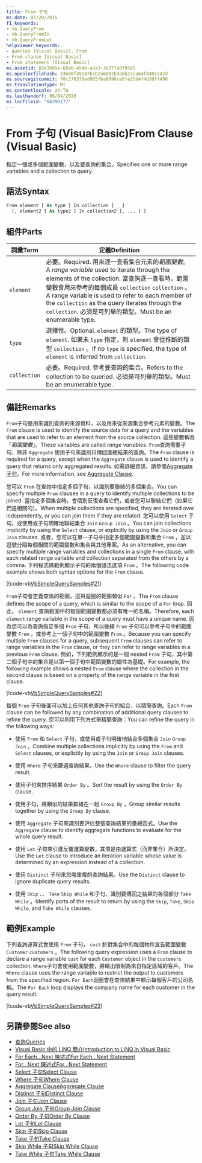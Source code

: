 ```yaml
---
title: From 子句
ms.date: 07/20/2015
f1_keywords:
- vb.QueryFrom
- vb.QueryFromIn
- vb.QueryFromLet
helpviewer_keywords:
- queries [Visual Basic], From
- From clause [Visual Basic]
- From statement [Visual Basic]
ms.assetid: 83e3665e-68a0-4540-a3a3-3d777a0f95d5
ms.openlocfilehash: 33680f49247b3b2a6082b3a6b27ca64f8401e42d
ms.sourcegitcommit: f8c270376ed905f6a8896ce0fe25b4f4b38ff498
ms.translationtype: MT
ms.contentlocale: zh-TW
ms.lasthandoff: 06/04/2020
ms.locfileid: "84396177"
---
```

# <a name="from-clause-visual-basic"></a><span data-ttu-id="adb13-102">From 子句 (Visual Basic)</span><span class="sxs-lookup"><span data-stu-id="adb13-102">From Clause (Visual Basic)</span></span>
<span data-ttu-id="adb13-103">指定一個或多個範圍變數，以及要查詢的集合。</span><span class="sxs-lookup"><span data-stu-id="adb13-103">Specifies one or more range variables and a collection to query.</span></span>  
  
## <a name="syntax"></a><span data-ttu-id="adb13-104">語法</span><span class="sxs-lookup"><span data-stu-id="adb13-104">Syntax</span></span>  
  
```vb  
From element [ As type ] In collection [ _ ]  
  [, element2 [ As type2 ] In collection2 [, ... ] ]  
```  
  
## <a name="parts"></a><span data-ttu-id="adb13-105">組件</span><span class="sxs-lookup"><span data-stu-id="adb13-105">Parts</span></span>  
  
|<span data-ttu-id="adb13-106">詞彙</span><span class="sxs-lookup"><span data-stu-id="adb13-106">Term</span></span>|<span data-ttu-id="adb13-107">定義</span><span class="sxs-lookup"><span data-stu-id="adb13-107">Definition</span></span>|  
|---|---|  
|`element`|<span data-ttu-id="adb13-108">必要。</span><span class="sxs-lookup"><span data-stu-id="adb13-108">Required.</span></span> <span data-ttu-id="adb13-109">用來逐一查看集合元素的*範圍變數*。</span><span class="sxs-lookup"><span data-stu-id="adb13-109">A *range variable* used to iterate through the elements of the collection.</span></span> <span data-ttu-id="adb13-110">當查詢逐一查看時，範圍變數會用來參考的每個成員 `collection` `collection` 。</span><span class="sxs-lookup"><span data-stu-id="adb13-110">A range variable is used to refer to each member of the `collection` as the query iterates through the `collection`.</span></span> <span data-ttu-id="adb13-111">必須是可列舉的類型。</span><span class="sxs-lookup"><span data-stu-id="adb13-111">Must be an enumerable type.</span></span>|  
|`type`|<span data-ttu-id="adb13-112">選擇性。</span><span class="sxs-lookup"><span data-stu-id="adb13-112">Optional.</span></span> <span data-ttu-id="adb13-113">`element` 的類型。</span><span class="sxs-lookup"><span data-stu-id="adb13-113">The type of `element`.</span></span> <span data-ttu-id="adb13-114">如果未 `type` 指定，則 `element` 會從推斷的類型 `collection` 。</span><span class="sxs-lookup"><span data-stu-id="adb13-114">If no `type` is specified, the type of `element` is inferred from `collection`.</span></span>|  
|`collection`|<span data-ttu-id="adb13-115">必要。</span><span class="sxs-lookup"><span data-stu-id="adb13-115">Required.</span></span> <span data-ttu-id="adb13-116">參考要查詢的集合。</span><span class="sxs-lookup"><span data-stu-id="adb13-116">Refers to the collection to be queried.</span></span> <span data-ttu-id="adb13-117">必須是可列舉的類型。</span><span class="sxs-lookup"><span data-stu-id="adb13-117">Must be an enumerable type.</span></span>|  
  
## <a name="remarks"></a><span data-ttu-id="adb13-118">備註</span><span class="sxs-lookup"><span data-stu-id="adb13-118">Remarks</span></span>  
 <span data-ttu-id="adb13-119">`From`子句是用來識別查詢的來源資料，以及用來從來源集合參考元素的變數。</span><span class="sxs-lookup"><span data-stu-id="adb13-119">The `From` clause is used to identify the source data for a query and the variables that are used to refer to an element from the source collection.</span></span> <span data-ttu-id="adb13-120">這些變數稱為「*範圍變數*」。</span><span class="sxs-lookup"><span data-stu-id="adb13-120">These variables are called *range variables*.</span></span> <span data-ttu-id="adb13-121">`From`查詢需要子句，除非 `Aggregate` 使用子句來識別只傳回匯總結果的查詢。</span><span class="sxs-lookup"><span data-stu-id="adb13-121">The `From` clause is required for a query, except when the `Aggregate` clause is used to identify a query that returns only aggregated results.</span></span> <span data-ttu-id="adb13-122">如需詳細資訊，請參閱[Aggregate 子句](aggregate-clause.md)。</span><span class="sxs-lookup"><span data-stu-id="adb13-122">For more information, see [Aggregate Clause](aggregate-clause.md).</span></span>  
  
 <span data-ttu-id="adb13-123">您可以 `From` 在查詢中指定多個子句，以識別要聯結的多個集合。</span><span class="sxs-lookup"><span data-stu-id="adb13-123">You can specify multiple `From` clauses in a query to identify multiple collections to be joined.</span></span> <span data-ttu-id="adb13-124">當指定多個集合時，會個別反復查看它們，或者您可以聯結它們（如果它們是相關的）。</span><span class="sxs-lookup"><span data-stu-id="adb13-124">When multiple collections are specified, they are iterated over independently, or you can join them if they are related.</span></span> <span data-ttu-id="adb13-125">您可以使用 `Select` 子句，或使用或子句明確地聯結集合 `Join` `Group Join` 。</span><span class="sxs-lookup"><span data-stu-id="adb13-125">You can join collections implicitly by using the `Select` clause, or explicitly by using the `Join` or `Group Join` clauses.</span></span> <span data-ttu-id="adb13-126">或者，您可以在單一子句中指定多個範圍變數和集合 `From` ，並以逗號分隔每個相關的範圍變數和集合與其他專案。</span><span class="sxs-lookup"><span data-stu-id="adb13-126">As an alternative, you can specify multiple range variables and collections in a single `From` clause, with each related range variable and collection separated from the others by a comma.</span></span> <span data-ttu-id="adb13-127">下列程式碼範例顯示子句的兩個語法選項 `From` 。</span><span class="sxs-lookup"><span data-stu-id="adb13-127">The following code example shows both syntax options for the `From` clause.</span></span>  
  
 [!code-vb[VbSimpleQuerySamples#21](~/samples/snippets/visualbasic/VS_Snippets_VBCSharp/VbSimpleQuerySamples/VB/QuerySamples1.vb#21)]  
  
 <span data-ttu-id="adb13-128">`From`子句會定義查詢的範圍，這與迴圈的範圍類似 `For` 。</span><span class="sxs-lookup"><span data-stu-id="adb13-128">The `From` clause defines the scope of a query, which is similar to the scope of a `For` loop.</span></span> <span data-ttu-id="adb13-129">因此， `element` 查詢範圍中的每個範圍變數都必須有唯一的名稱。</span><span class="sxs-lookup"><span data-stu-id="adb13-129">Therefore, each `element` range variable in the scope of a query must have a unique name.</span></span> <span data-ttu-id="adb13-130">因為您可以為查詢指定多個 `From` 子句，所以後續 `From` 子句可以參考子句中的範圍變數 `From` ，或參考上一個子句中的範圍變數 `From` 。</span><span class="sxs-lookup"><span data-stu-id="adb13-130">Because you can specify multiple `From` clauses for a query, subsequent `From` clauses can refer to range variables in the `From` clause, or they can refer to range variables in a previous `From` clause.</span></span> <span data-ttu-id="adb13-131">例如，下列範例顯示的是一個 nested `From` 子句，其中第二個子句中的集合是以第一個子句中範圍變數的屬性為基礎。</span><span class="sxs-lookup"><span data-stu-id="adb13-131">For example, the following example shows a nested `From` clause where the collection in the second clause is based on a property of the range variable in the first clause.</span></span>  
  
 [!code-vb[VbSimpleQuerySamples#22](~/samples/snippets/visualbasic/VS_Snippets_VBCSharp/VbSimpleQuerySamples/VB/QuerySamples1.vb#22)]  
  
 <span data-ttu-id="adb13-132">每個 `From` 子句後面可以加上任何其他查詢子句的組合，以精簡查詢。</span><span class="sxs-lookup"><span data-stu-id="adb13-132">Each `From` clause can be followed by any combination of additional query clauses to refine the query.</span></span> <span data-ttu-id="adb13-133">您可以利用下列方式來精簡查詢：</span><span class="sxs-lookup"><span data-stu-id="adb13-133">You can refine the query in the following ways:</span></span>  
  
- <span data-ttu-id="adb13-134">使用 `From` 和 `Select` 子句，或使用或子句明確地結合多個集合 `Join` `Group Join` 。</span><span class="sxs-lookup"><span data-stu-id="adb13-134">Combine multiple collections implicitly by using the `From` and `Select` clauses, or explicitly by using the `Join` or `Group Join` clauses.</span></span>  
  
- <span data-ttu-id="adb13-135">使用 `Where` 子句來篩選查詢結果。</span><span class="sxs-lookup"><span data-stu-id="adb13-135">Use the `Where` clause to filter the query result.</span></span>  
  
- <span data-ttu-id="adb13-136">使用子句來排序結果 `Order By` 。</span><span class="sxs-lookup"><span data-stu-id="adb13-136">Sort the result by using the `Order By` clause.</span></span>  
  
- <span data-ttu-id="adb13-137">使用子句，將類似的結果群組在一起 `Group By` 。</span><span class="sxs-lookup"><span data-stu-id="adb13-137">Group similar results together by using the `Group By` clause.</span></span>  
  
- <span data-ttu-id="adb13-138">使用 `Aggregate` 子句來識別要評估整個查詢結果的彙總函式。</span><span class="sxs-lookup"><span data-stu-id="adb13-138">Use the `Aggregate` clause to identify aggregate functions to evaluate for the whole query result.</span></span>  
  
- <span data-ttu-id="adb13-139">使用 `Let` 子句來引進反覆運算變數，其值是由運算式（而非集合）所決定。</span><span class="sxs-lookup"><span data-stu-id="adb13-139">Use the `Let` clause to introduce an iteration variable whose value is determined by an expression instead of a collection.</span></span>  
  
- <span data-ttu-id="adb13-140">使用 `Distinct` 子句來忽略重複的查詢結果。</span><span class="sxs-lookup"><span data-stu-id="adb13-140">Use the `Distinct` clause to ignore duplicate query results.</span></span>  
  
- <span data-ttu-id="adb13-141">使用 `Skip` 、、 `Take` `Skip While` 和子句，識別要傳回之結果的各個部分 `Take While` 。</span><span class="sxs-lookup"><span data-stu-id="adb13-141">Identify parts of the result to return by using the `Skip`, `Take`, `Skip While`, and `Take While` clauses.</span></span>  
  
## <a name="example"></a><span data-ttu-id="adb13-142">範例</span><span class="sxs-lookup"><span data-stu-id="adb13-142">Example</span></span>  
 <span data-ttu-id="adb13-143">下列查詢運算式會使用 `From` 子句， `cust` 針對集合中的每個物件宣告範圍變數 `Customer` `customers` 。</span><span class="sxs-lookup"><span data-stu-id="adb13-143">The following query expression uses a `From` clause to declare a range variable `cust` for each `Customer` object in the `customers` collection.</span></span> <span data-ttu-id="adb13-144">`Where`子句會使用範圍變數，將輸出限制為來自指定區域的客戶。</span><span class="sxs-lookup"><span data-stu-id="adb13-144">The `Where` clause uses the range variable to restrict the output to customers from the specified region.</span></span> <span data-ttu-id="adb13-145">`For Each`迴圈會在查詢結果中顯示每個客戶的公司名稱。</span><span class="sxs-lookup"><span data-stu-id="adb13-145">The `For Each` loop displays the company name for each customer in the query result.</span></span>  
  
 [!code-vb[VbSimpleQuerySamples#23](~/samples/snippets/visualbasic/VS_Snippets_VBCSharp/VbSimpleQuerySamples/VB/QuerySamples1.vb#23)]  
  
## <a name="see-also"></a><span data-ttu-id="adb13-146">另請參閱</span><span class="sxs-lookup"><span data-stu-id="adb13-146">See also</span></span>

- [<span data-ttu-id="adb13-147">查詢</span><span class="sxs-lookup"><span data-stu-id="adb13-147">Queries</span></span>](index.md)
- [<span data-ttu-id="adb13-148">Visual Basic 中的 LINQ 簡介</span><span class="sxs-lookup"><span data-stu-id="adb13-148">Introduction to LINQ in Visual Basic</span></span>](../../programming-guide/language-features/linq/introduction-to-linq.md)
- [<span data-ttu-id="adb13-149">For Each...Next 陳述式</span><span class="sxs-lookup"><span data-stu-id="adb13-149">For Each...Next Statement</span></span>](../statements/for-each-next-statement.md)
- [<span data-ttu-id="adb13-150">For...Next 陳述式</span><span class="sxs-lookup"><span data-stu-id="adb13-150">For...Next Statement</span></span>](../statements/for-next-statement.md)
- [<span data-ttu-id="adb13-151">Select 子句</span><span class="sxs-lookup"><span data-stu-id="adb13-151">Select Clause</span></span>](select-clause.md)
- [<span data-ttu-id="adb13-152">Where 子句</span><span class="sxs-lookup"><span data-stu-id="adb13-152">Where Clause</span></span>](where-clause.md)
- [<span data-ttu-id="adb13-153">Aggregate Clause</span><span class="sxs-lookup"><span data-stu-id="adb13-153">Aggregate Clause</span></span>](aggregate-clause.md)
- [<span data-ttu-id="adb13-154">Distinct 子句</span><span class="sxs-lookup"><span data-stu-id="adb13-154">Distinct Clause</span></span>](distinct-clause.md)
- [<span data-ttu-id="adb13-155">Join 子句</span><span class="sxs-lookup"><span data-stu-id="adb13-155">Join Clause</span></span>](join-clause.md)
- [<span data-ttu-id="adb13-156">Group Join 子句</span><span class="sxs-lookup"><span data-stu-id="adb13-156">Group Join Clause</span></span>](group-join-clause.md)
- [<span data-ttu-id="adb13-157">Order By 子句</span><span class="sxs-lookup"><span data-stu-id="adb13-157">Order By Clause</span></span>](order-by-clause.md)
- [<span data-ttu-id="adb13-158">Let 子句</span><span class="sxs-lookup"><span data-stu-id="adb13-158">Let Clause</span></span>](let-clause.md)
- [<span data-ttu-id="adb13-159">Skip 子句</span><span class="sxs-lookup"><span data-stu-id="adb13-159">Skip Clause</span></span>](skip-clause.md)
- [<span data-ttu-id="adb13-160">Take 子句</span><span class="sxs-lookup"><span data-stu-id="adb13-160">Take Clause</span></span>](take-clause.md)
- [<span data-ttu-id="adb13-161">Skip While 子句</span><span class="sxs-lookup"><span data-stu-id="adb13-161">Skip While Clause</span></span>](skip-while-clause.md)
- [<span data-ttu-id="adb13-162">Take While 子句</span><span class="sxs-lookup"><span data-stu-id="adb13-162">Take While Clause</span></span>](take-while-clause.md)
